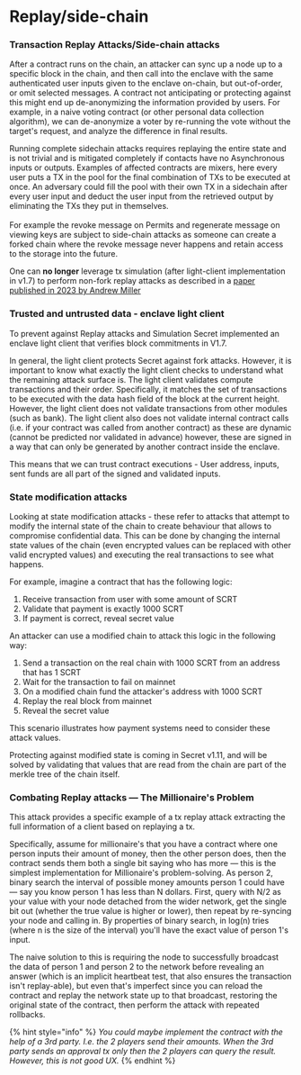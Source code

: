# Replay/side-chain

### Transaction Replay Attacks/Side-chain attacks <a href="#tx-replay-attacks" id="tx-replay-attacks"></a>

After a contract runs on the chain, an attacker can sync up a node up to a specific block in the chain, and then call into the enclave with the same authenticated user inputs given to the enclave on-chain, but out-of-order, or omit selected messages. A contract not anticipating or protecting against this might end up de-anonymizing the information provided by users. For example, in a naive voting contract (or other personal data collection algorithm), we can de-anonymize a voter by re-running the vote without the target's request, and analyze the difference in final results.

Running complete sidechain attacks requires replaying the entire state and is not trivial and is mitigated completely if contacts have no Asynchronous inputs or outputs. Examples of affected contracts are mixers, here every user puts a TX in the pool for the final combination of TXs to be executed at once. An adversary could fill the pool with their own TX in a sidechain after every user input and deduct the user input from the retrieved output by eliminating the TXs they put in themselves.\
\
For example the revoke message on Permits and regenerate message on viewing keys are subject to side-chain attacks as someone can create a forked chain where the revoke message never happens and retain access to the storage into the future.

One can **no longer** leverage tx simulation (after light-client implementation in v1.7) to perform non-fork replay attacks as described in a [paper published in 2023 by Andrew Miller ](https://eprint.iacr.org/2023/378)

### Trusted and untrusted data - enclave light client

To prevent against Replay attacks and Simulation Secret implemented an enclave light client that verifies block commitments in V1.7.

In general, the light client protects Secret against fork attacks. However, it is important to know what exactly the light client checks to understand what the remaining attack surface is. The light client validates compute transactions and their order. Specifically, it matches the set of transactions to be executed with the data hash field of the block at the current height. However, the light client does not validate transactions from other modules (such as bank). The light client also does not validate internal contract calls (i.e. if your contract was called from another contract) as these are dynamic (cannot be predicted nor validated in advance) however, these are signed in a way that can only be generated by another contract inside the enclave.

This means that we can trust contract executions - User address, inputs, sent funds are all part of the signed and validated inputs.

### State modification attacks

Looking at state modification attacks - these refer to attacks that attempt to modify the internal state of the chain to create behaviour that allows to compromise confidential data. This can be done by changing the internal state values of the chain (even encrypted values can be replaced with other valid encrypted values) and executing the real transactions to see what happens.

For example, imagine a contract that has the following logic:

1. Receive transaction from user with some amount of SCRT
2. Validate that payment is exactly 1000 SCRT
3. If payment is correct, reveal secret value

An attacker can use a modified chain to attack this logic in the following way:

1. Send a transaction on the real chain with 1000 SCRT from an address that has 1 SCRT
2. Wait for the transaction to fail on mainnet
3. On a modified chain fund the attacker's address with 1000 SCRT
4. Replay the real block from mainnet
5. Reveal the secret value

This scenario illustrates how payment systems need to consider these attack values.

Protecting against modified state is coming in Secret v1.11, and will be solved by validating that values that are read from the chain are part of the merkle tree of the chain itself.

### Combating Replay attacks ⁠— The Millionaire's Problem <a href="#more-advanced-tx-replay-attacks-search-to-decision-for-millionaire-s-problem" id="more-advanced-tx-replay-attacks-search-to-decision-for-millionaire-s-problem"></a>

This attack provides a specific example of a tx replay attack extracting the full information of a client based on replaying a tx.

Specifically, assume for millionaire's that you have a contract where one person inputs their amount of money, then the other person does, then the contract sends them both a single bit saying who has more — this is the simplest implementation for Millionaire's problem-solving. As person 2, binary search the interval of possible money amounts person 1 could have — say you know person 1 has less than N dollars. First, query with N/2 as your value with your node detached from the wider network, get the single bit out (whether the true value is higher or lower), then repeat by re-syncing your node and calling in. By properties of binary search, in log(n) tries (where n is the size of the interval) you'll have the exact value of person 1's input.

The naive solution to this is requiring the node to successfully broadcast the data of person 1 and person 2 to the network before revealing an answer (which is an implicit heartbeat test, that also ensures the transaction isn't replay-able), but even that's imperfect since you can reload the contract and replay the network state up to that broadcast, restoring the original state of the contract, then perform the attack with repeated rollbacks.

{% hint style="info" %}
_You could maybe implement the contract with the help of a 3rd party. I.e. the 2 players send their amounts. When the 3rd party sends an approval tx only then the 2 players can query the result. However, this is not good UX._
{% endhint %}
